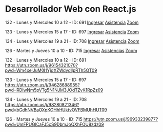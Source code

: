 Desarrollador Web con React.js
==

132 - Lunes y Miercoles 10 a 12 - ID: 691
[Ingresar](https://campus.argentinaprograma.utn.edu.ar/course/view.php?id=691)
[Asistencia](https://campus.argentinaprograma.utn.edu.ar/mod/attendance/manage.php?id=77071)
[Zoom](https://utn.zoom.us/j/96154321070?pwd=Wm4xelJuM0I1YjdXZWdydllpRTh5QT09)

133 - Lunes y Miercoles 15 a 17 - ID: 697
[Ingresar](https://campus.argentinaprograma.utn.edu.ar/course/view.php?id=697)
[Asistencia](https://campus.argentinaprograma.utn.edu.ar/mod/attendance/manage.php?id=77779)
[Zoom](https://utn.zoom.us/j/94628688955?pwd=RDIwNm5pVTg5N1NJM3JOdTZvK1RpZz09)

134 - Lunes y Miercoles 19 a 21 - ID: 708 
[Ingresar](https://campus.argentinaprograma.utn.edu.ar/course/view.php?id=708)
[Asistencia](https://campus.argentinaprograma.utn.edu.ar/mod/attendance/manage.php?id=79077)
[Zoom](https://utn.zoom.us/j/98280821346?pwd=bGdhNVBaOXpKOHhHUktvOVFBMUhHUT09)


126 - Martes y Jueves 10 a 10 - ID: 715 
[Ingresar](https://campus.argentinaprograma.utn.edu.ar/course/view.php?id=715)
[Asistencias](https://campus.argentinaprograma.utn.edu.ar/mod/attendance/manage.php?id=79903)
[Zoom](https://utn.zoom.us/j/96933239877?pwd=UmFPUGlCaFJ5cS9DbmJoQXhFOU8zdz09)



132 - Lunes y Miercoles 10 a 12 - ID: 691
https://utn.zoom.us/j/96154321070?pwd=Wm4xelJuM0I1YjdXZWdydllpRTh5QT09

133 - Lunes y Miercoles 15 a 17 - ID: 697
https://utn.zoom.us/j/94628688955?pwd=RDIwNm5pVTg5N1NJM3JOdTZvK1RpZz09

134 - Lunes y Miercoles 19 a 21 - ID: 708 
https://utn.zoom.us/j/98280821346?pwd=bGdhNVBaOXpKOHhHUktvOVFBMUhHUT09


126 - Martes y Jueves 10 a 10 - ID: 715 
https://utn.zoom.us/j/96933239877?pwd=UmFPUGlCaFJ5cS9DbmJoQXhFOU8zdz09


